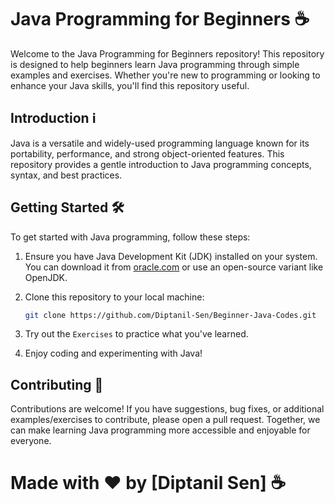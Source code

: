 # Java Programming for Beginners ☕️

Welcome to the Java Programming for Beginners repository! This repository is designed to help beginners learn Java programming through simple examples and exercises. Whether you're new to programming or looking to enhance your Java skills, you'll find this repository useful.

## Introduction ℹ️

Java is a versatile and widely-used programming language known for its portability, performance, and strong object-oriented features. This repository provides a gentle introduction to Java programming concepts, syntax, and best practices.

## Getting Started 🛠️

To get started with Java programming, follow these steps:

1. Ensure you have Java Development Kit (JDK) installed on your system. You can download it from [oracle.com](https://www.oracle.com/java/technologies/javase-jdk11-downloads.html) or use an open-source variant like OpenJDK.
2. Clone this repository to your local machine:

    ```bash
    git clone https://github.com/Diptanil-Sen/Beginner-Java-Codes.git
    ```

3. Try out the `Exercises` to practice what you've learned.
4. Enjoy coding and experimenting with Java!

## Contributing 🤝

Contributions are welcome! If you have suggestions, bug fixes, or additional examples/exercises to contribute, please open a pull request. Together, we can make learning Java programming more accessible and enjoyable for everyone.

# Made with ❤️ by [Diptanil Sen] ☕️
